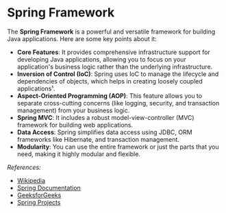 # Spring Framework

The **Spring Framework** is a powerful and versatile framework for building Java applications. Here are some key points about it:

- **Core Features**: It provides comprehensive infrastructure support for developing Java applications, allowing you to focus on your application's business logic rather than the underlying infrastructure.
- **Inversion of Control (IoC)**: Spring uses IoC to manage the lifecycle and dependencies of objects, which helps in creating loosely coupled applications¹.
- **Aspect-Oriented Programming (AOP)**: This feature allows you to separate cross-cutting concerns (like logging, security, and transaction management) from your business logic.
- **Spring MVC**: It includes a robust model-view-controller (MVC) framework for building web applications.
- **Data Access**: Spring simplifies data access using JDBC, ORM frameworks like Hibernate, and transaction management.
- **Modularity**: You can use the entire framework or just the parts that you need, making it highly modular and flexible.

<em>References:</em>
* [Wikipedia](https://en.wikipedia.org/wiki/Spring_Framework)
* [Spring Documentation](https://docs.spring.io/spring-framework/docs/4.3.x/spring-framework-reference/html/overview.html)
* [GeeksforGeeks](https://www.geeksforgeeks.org/introduction-to-spring-framework/)
* [Spring Projects](https://spring.io/projects/spring-framework/)